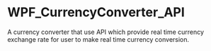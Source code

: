 # WPF_CurrencyConverter_API
A currency converter that use API which provide real time currency exchange rate for user to make real time currency conversion.
